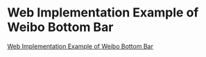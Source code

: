 # Web Implementation Example of Weibo Bottom Bar
[Web Implementation Example of Weibo Bottom Bar](https://aiwithcloud.com/2022/09/19/web_implementation_example_of_weibo_bottom_bar/)